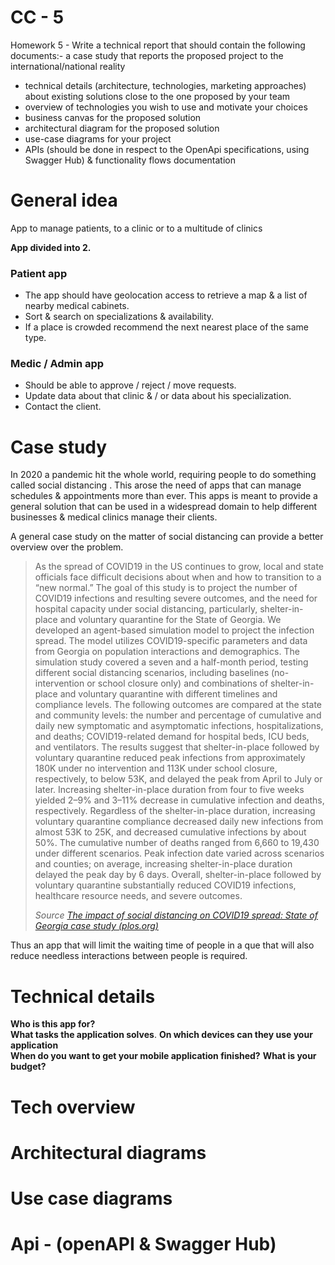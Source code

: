 # CC - 5

Homework 5 - Write a technical report that should contain the following documents:-   a case study that reports the proposed project to the international/national reality
-   technical details (architecture, technologies, marketing approaches) about existing solutions close to the one proposed by your team
-   overview of technologies you wish to use and motivate your choices
-   business canvas for the proposed solution
-   architectural diagram for the proposed solution
-   use-case diagrams for your project
-   APIs (should be done in respect to the OpenApi specifications, using Swagger Hub) & functionality flows documentation
# General idea
App to manage patients, to a clinic or to a multitude of clinics

__App divided into 2.__

### Patient app
- The app should have geolocation access to retrieve a map & a list of nearby medical cabinets.
- Sort & search on specializations & availability.
- If a place is crowded recommend the next nearest place of the same type.

### Medic / Admin app
- Should be able to approve / reject / move requests.
- Update data about that clinic & / or data about his specialization.
- Contact the client.

# Case study
In 2020 a pandemic hit the whole world, requiring people to do something called social distancing .
This arose the need of apps that can manage schedules & appointments more than ever.
This apps is meant to provide a general solution that can be used in a widespread domain to help different businesses & medical clinics manage their clients.

A general case study on the matter of social distancing can provide a better overview over the problem.

> As the spread of COVID19 in the US continues to grow, local and state
> officials face difficult decisions about when and how to transition to
> a “new normal.” The goal of this study is to project the number of
> COVID19 infections and resulting severe outcomes, and the need for
> hospital capacity under social distancing, particularly,
> shelter-in-place and voluntary quarantine for the State of Georgia. We
> developed an agent-based simulation model to project the infection
> spread. The model utilizes COVID19-specific parameters and data from
> Georgia on population interactions and demographics. The simulation
> study covered a seven and a half-month period, testing different
> social distancing scenarios, including baselines (no-intervention or
> school closure only) and combinations of shelter-in-place and
> voluntary quarantine with different timelines and compliance levels.
> The following outcomes are compared at the state and community levels:
> the number and percentage of cumulative and daily new symptomatic and
> asymptomatic infections, hospitalizations, and deaths; COVID19-related
> demand for hospital beds, ICU beds, and ventilators. The results
> suggest that shelter-in-place followed by voluntary quarantine reduced
> peak infections from approximately 180K under no intervention and 113K
> under school closure, respectively, to below 53K, and delayed the peak
> from April to July or later. Increasing shelter-in-place duration from
> four to five weeks yielded 2–9% and 3–11% decrease in cumulative
> infection and deaths, respectively. Regardless of the shelter-in-place
> duration, increasing voluntary quarantine compliance decreased daily
> new infections from almost 53K to 25K, and decreased cumulative
> infections by about 50%. The cumulative number of deaths ranged from
> 6,660 to 19,430 under different scenarios. Peak infection date varied
> across scenarios and counties; on average, increasing shelter-in-place
> duration delayed the peak day by 6 days. Overall, shelter-in-place
> followed by voluntary quarantine substantially reduced COVID19
> infections, healthcare resource needs, and severe outcomes.
> 
> *Source [The impact of social distancing on COVID19 spread: State of Georgia case study
> (plos.org)](https://journals.plos.org/plosone/article?id=10.1371/journal.pone.0239798)*

Thus an app that will limit the waiting time of people in a que that will also reduce needless interactions between people is required.

# Technical details
  **Who is this app for?**  
  **What tasks the application solves**. 
  **On which devices can they use your application**  
  **When do you want to get your mobile application finished?**
  **What is your budget?** 
# Tech overview
# Architectural diagrams
# Use case diagrams
# Api - (openAPI & Swagger Hub)
